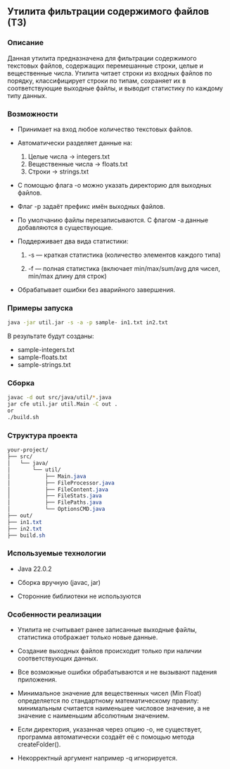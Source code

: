 ## Утилита фильтрации содержимого файлов (ТЗ)
### Описание
Данная утилита предназначена для фильтрации содержимого текстовых файлов, содержащих перемешанные строки, целые и вещественные числа. Утилита читает строки из входных файлов по порядку, классифицирует строки по типам, сохраняет их в соответствующие выходные файлы, и выводит статистику по каждому типу данных.

### Возможности
- Принимает на вход любое количество текстовых файлов.

- Автоматически разделяет данные на:
    1. Целые числа → integers.txt
    2. Вещественные числа → floats.txt
    3. Строки → strings.txt

- С помощью флага -o можно указать директорию для выходных файлов.

- Флаг -p задаёт префикс имён выходных файлов.

- По умолчанию файлы перезаписываются. С флагом -a данные добавляются в существующие.

- Поддерживает два вида статистики:

    1. -s — краткая статистика (количество элементов каждого типа)

    2. -f — полная статистика (включает min/max/sum/avg для чисел, min/max длину для строк)

- Обрабатывает ошибки без аварийного завершения.

### Примеры запуска

```bash 
java -jar util.jar -s -a -p sample- in1.txt in2.txt
```

В результате будут созданы:
- sample-integers.txt
- sample-floats.txt
- sample-strings.txt

### Cборка
```bash
javac -d out src/java/util/*.java
jar cfe util.jar util.Main -C out .
or
./build.sh
```

### Структура проекта
```css
your-project/
├── src/
│   └── java/
│       └── util/
│           ├── Main.java
│           ├── FileProcessor.java
│           ├── FileContent.java
│           ├── FileStats.java
│           ├── FilePaths.java
│           └── OptionsCMD.java
├── out/
├── in1.txt
├── in2.txt
├── build.sh
```

### Используемые технологии
- Java 22.0.2

- Сборка вручную (javac, jar)

- Сторонние библиотеки не используются

### Особенности реализации
- Утилита не считывает ранее записанные выходные файлы, статистика отображает только новые данные.

- Создание выходных файлов происходит только при наличии соответствующих данных.

- Все возможные ошибки обрабатываются и не вызывают падения приложения.

- Минимальное значение для вещественных чисел (Min Float) определяется по стандартному математическому правилу: минимальным считается наименьшее числовое значение, а не значение с наименьшим абсолютным значением.

- Если директория, указанная через опцию -o, не существует, программа автоматически создаёт её с помощью метода createFolder().

- Некорректный аргумент например -q игнорируется.
